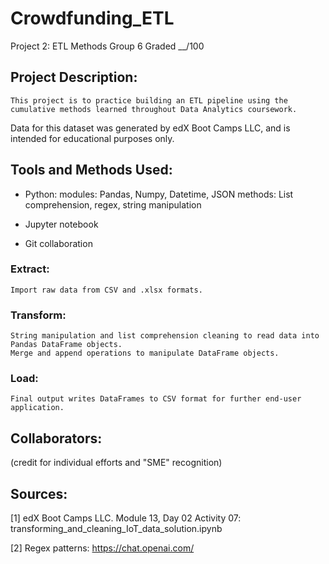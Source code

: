 # Crowdfunding_ETL
Project 2: ETL Methods
Group 6
Graded __/100


## Project Description:
	This project is to practice building an ETL pipeline using the cumulative methods learned throughout Data Analytics coursework.
Data for this dataset was generated by edX Boot Camps LLC, and is intended for educational purposes only.


## Tools and Methods Used:
- Python:
	modules: Pandas, Numpy, Datetime, JSON
	methods: List comprehension, regex, string manipulation

- Jupyter notebook
- Git collaboration


### Extract:
	Import raw data from CSV and .xlsx formats. 

### Transform:
	String manipulation and list comprehension cleaning to read data into Pandas DataFrame objects.
	Merge and append operations to manipulate DataFrame objects.

### Load:
	Final output writes DataFrames to CSV format for further end-user application.


## Collaborators:
(credit for individual efforts and "SME" recognition)


## Sources:
[1] edX Boot Camps LLC. Module 13, Day 02 Activity 07: transforming_and_cleaning_IoT_data_solution.ipynb

[2] Regex patterns: https://chat.openai.com/
